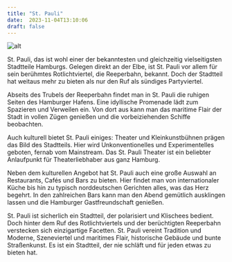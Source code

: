 ```yaml
---
title: "St. Pauli"
date:  2023-11-04T13:10:06
draft: false
---
```



![alt](../../images/St.-Pauli.jpg)

St. Pauli, das ist wohl einer der bekanntesten und gleichzeitig vielseitigsten Stadtteile Hamburgs. Gelegen direkt an der Elbe, ist St. Pauli vor allem für sein berühmtes Rotlichtviertel, die Reeperbahn, bekannt. Doch der Stadtteil hat weitaus mehr zu bieten als nur den Ruf als sündiges Partyviertel.

Abseits des Trubels der Reeperbahn findet man in St. Pauli die ruhigen Seiten des Hamburger Hafens. Eine idyllische Promenade lädt zum Spazieren und Verweilen ein. Von dort aus kann man das maritime Flair der Stadt in vollen Zügen genießen und die vorbeiziehenden Schiffe beobachten.

Auch kulturell bietet St. Pauli einiges: Theater und Kleinkunstbühnen prägen das Bild des Stadtteils. Hier wird Unkonventionelles und Experimentelles geboten, fernab vom Mainstream. Das St. Pauli Theater ist ein beliebter Anlaufpunkt für Theaterliebhaber aus ganz Hamburg.

Neben dem kulturellen Angebot hat St. Pauli auch eine große Auswahl an Restaurants, Cafés und Bars zu bieten. Hier findet man von internationaler Küche bis hin zu typisch norddeutschen Gerichten alles, was das Herz begehrt. In den zahlreichen Bars kann man den Abend gemütlich ausklingen lassen und die Hamburger Gastfreundschaft genießen.

St. Pauli ist sicherlich ein Stadtteil, der polarisiert und Klischees bedient. Doch hinter dem Ruf des Rotlichtviertels und der berüchtigten Reeperbahn verstecken sich einzigartige Facetten. St. Pauli vereint Tradition und Moderne, Szeneviertel und maritimes Flair, historische Gebäude und bunte Straßenkunst. Es ist ein Stadtteil, der nie schläft und für jeden etwas zu bieten hat.